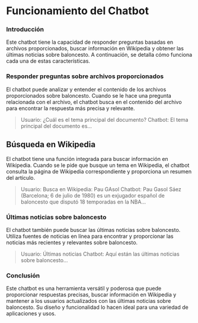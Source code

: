 # Funcionamiento del Chatbot
### Introducción
Este chatbot tiene la capacidad de responder preguntas basadas en archivos proporcionados, buscar información en Wikipedia y obtener las últimas noticias sobre baloncesto. A continuación, se detalla cómo funciona cada una de estas características.

### Responder preguntas sobre archivos proporcionados
El chatbot puede analizar y entender el contenido de los archivos proporcionados sobre baloncesto. Cuando se le hace una pregunta relacionada con el archivo, el chatbot busca en el contenido del archivo para encontrar la respuesta más precisa y relevante.

> Usuario: ¿Cuál es el tema principal del documento?
> Chatbot: El tema principal del documento es...

## Búsqueda en Wikipedia
El chatbot tiene una función integrada para buscar información en Wikipedia. Cuando se le pide que busque un tema en Wikipedia, el chatbot consulta la página de Wikipedia correspondiente y proporciona un resumen del artículo.

> Usuario: Busca en Wikipedia: Pau GAsol
> Chatbot: Pau Gasol Sáez (Barcelona; 6 de julio de 1980)​ es un exjugador español de baloncesto que disputó 18 temporadas en la NBA...

### Últimas noticias sobre baloncesto
El chatbot también puede buscar las últimas noticias sobre baloncesto. Utiliza fuentes de noticias en línea para encontrar y proporcionar las noticias más recientes y relevantes sobre baloncesto.

> Usuario: Últimas noticias
> Chatbot: Aquí están las últimas noticias sobre baloncesto...

### Conclusión
Este chatbot es una herramienta versátil y poderosa que puede proporcionar respuestas precisas, buscar información en Wikipedia y mantener a los usuarios actualizados con las últimas noticias sobre baloncesto. Su diseño y funcionalidad lo hacen ideal para una variedad de aplicaciones y usos.